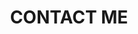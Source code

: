 ---
title : "CONTACT ME"
bg_image: "images/backgrounds/contact-us-bg.jpg"
form_action: https://formspree.io/f/xleawkoe # works with https://formspree
name: "Name"
email: "Email"
message: "Message"
submit: "Submit"


# custom style
custom_class: "" 
custom_attributes: "" 
custom_css: ""
---